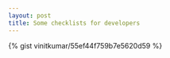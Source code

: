 ```yaml
---
layout: post
title: Some checklists for developers
---
```


{% gist vinitkumar/55ef44f759b7e5620d59 %}


